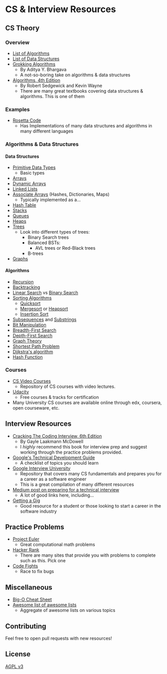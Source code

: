 # CS & Interview Resources

## CS Theory

### Overview
- [List of Algorithms](https://en.wikipedia.org/wiki/List_of_algorithms)
- [List of Data Structures](https://en.wikipedia.org/wiki/List_of_data_structures)
- [Grokking Algorithms](https://www.manning.com/books/grokking-algorithms)
  - By Aditya Y. Bhargava
  - A not-so-boring take on algorithms & data structures
- [Algorithms, 4th Edition](ftp://91.193.236.10/pub/docs/linux-support/computer%20science/data%20Structures%20&%20algorithms/%5BPearson%5D%20-%20Algorithms,%204th%20ed.%20-%20%5BSedgewick,%20Wayne%5D.pdf)
  - By Robert Sedgewick and Kevin Wayne
  - There are many great textbooks covering data structures & algorithms. This is one of them

### Examples
- [Rosetta Code](http://www.rosettacode.org/wiki/Rosetta_Code)
  - Has Implementations of many data structures and algorithms in many different languages

### Algorithms & Data Structures
#### Data Structures
- [Primitive Data Types](https://en.wikipedia.org/wiki/Primitive_data_type)
  - Basic types
- [Arrays](https://en.wikipedia.org/wiki/Array_data_type)
- [Dynamic Arrays](https://en.wikipedia.org/wiki/Dynamic_array)
- [Linked Lists](https://en.wikipedia.org/wiki/Linked_list)
- [Associate Arrays](https://en.wikipedia.org/wiki/Associative_array) (Hashes, Dictionaries, Maps)
  - Typically implemented as a...
- [Hash Table](https://en.wikipedia.org/wiki/Hash_table)
- [Stacks](http://bit.ly/1OJybGQ)
- [Queues](http://bit.ly/2fPs7zs)
- [Heaps](http://bit.ly/2gac1zA)
- [Trees](http://bit.ly/1CKSr1s)
  - Look into different types of trees:
    - Binary Search trees
    - Balanced BSTs:
        - AVL trees or Red-Black trees
    - B-trees
- [Graphs](http://bit.ly/2ge0PDE)

#### Algorithms
- [Recursion](http://bit.ly/1PgM41t)
- [Backtracking](https://en.wikipedia.org/wiki/Backtracking)
- [Linear Search](https://en.wikipedia.org/wiki/Linear_search) vs [Binary Search](https://en.wikipedia.org/wiki/Binary_search_algorithm)
- [Sorting Algorithms](https://en.wikipedia.org/wiki/Sorting_algorithm)
  - [Quicksort](https://en.wikipedia.org/wiki/Quicksort)
  - [Mergesort](https://en.wikipedia.org/wiki/Merge_sort) or [Heapsort](https://en.wikipedia.org/wiki/Heapsort)
  - [Insertion Sort](https://en.wikipedia.org/wiki/Insertion_sort)
- [Subsequences](https://en.wikipedia.org/wiki/Subsequence) and [Substrings](https://en.wikipedia.org/wiki/Substring)
- [Bit Manipulation](https://en.wikipedia.org/wiki/Bit_manipulation)
- [Breadth-First Search](https://en.wikipedia.org/wiki/Breadth-first_search)
- [Depth-First Search](https://en.wikipedia.org/wiki/Depth-first_search)
- [Graph Theory](https://en.wikipedia.org/wiki/Graph_theory)
- [Shortest Path Problem](https://en.wikipedia.org/wiki/Shortest_path_problem)
- [Dijkstra's algorithm](https://en.wikipedia.org/wiki/Dijkstra%27s_algorithm)
- [Hash Function](https://en.wikipedia.org/wiki/Hash_function)

### Courses
- [CS Video Courses](https://github.com/Developer-Y/cs-video-courses)
  - Repository of CS courses with video lectures.
- [Udacity](https://www.udacity.com/)
  - Free courses & tracks for certification
- Many University CS courses are available online through edx, coursera, open courseware, etc.

## Interview Resources
- [Cracking The Coding Interview, 6th Edition](https://www.amazon.com/Cracking-Coding-Interview-Programming-Questions/dp/0984782850)
  - By Gayle Laakmann McDowell
  - I *highly* recommend this book for interview prep and suggest working through the practice problems provided.
- [Google's Technical Development Guide](https://www.google.com/about/careers/students/guide-to-technical-development.html)
  - A checklist of topics you should learn
- [Google Interview University](https://github.com/jwasham/google-interview-university)
  - Repository that covers many CS fundamentals and prepares you for a career as a software engineer
  - This is a great compilation of many different resources
- [Medium post on preparing for a technical interview](https://medium.com/@dancrisan/get-ready-and-think-ahead-11-tech-interview-websites-to-get-more-than-ready-5487038febcd#.jv7kedxml)
  - A lot of good links here, including...
- [Getting a Gig](https://github.com/cassidoo/getting-a-gig)
  - Good resource for a student or those looking to start a career in the software industry

## Practice Problems
- [Project Euler](https://projecteuler.net/)
  - Great computational math problems
- [Hacker Rank](https://www.hackerrank.com/domains)
  - There are many sites that provide you with problems to complete such as this. Pick one
- [Code Fights](https://codefights.com)
  - Race to fix bugs

## Miscellaneous
- [Big-O Cheat Sheet](http://bigocheatsheet.com/)
- [Awesome list of awesome lists](https://github.com/sindresorhus/awesome)
    - Aggregate of awesome lists on various topics

## Contributing
Feel free to open pull requests with new resources!

## License
[AGPL v3](LICENSE)
